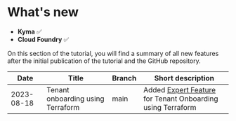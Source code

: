 # What's new

- **Kyma** ✅
- **Cloud Foundry** ✅

On this section of the tutorial, you will find a summary of all new features after the initial publication of the tutorial and the GitHub repository.

| Date       | Title                             | Branch | Short description                                                                                 |
| ---------- | --------------------------------- | ------ | ------------------------------------------------------------------------------------------------- |
| 2023-08-18 | Tenant onboarding using Terraform | main   | Added [Expert Feature](../../4-expert/btp-terraform-setup/) for Tenant Onboarding using Terraform |
